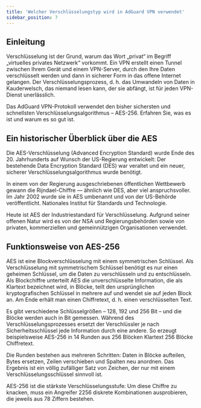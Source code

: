 ```yaml
---
title: 'Welcher Verschlüsselungstyp wird in AdGuard VPN verwendet'
sidebar_position: 7
---
```


## Einleitung

Verschlüsselung ist der Grund, warum das Wort „privat“ im Begriff „virtuelles privates Netzwerk“ vorkommt. Ein VPN erstellt einen Tunnel zwischen Ihrem Gerät und einem VPN-Server, durch den Ihre Daten verschlüsselt werden und dann in sicherer Form in das offene Internet gelangen. Der Verschlüsselungsprozess, d. h. das Umwandeln von Daten in Kauderwelsch, das niemand lesen kann, der sie abfängt, ist für jeden VPN-Dienst unerlässlich.

Das AdGuard VPN-Protokoll verwendet den bisher sichersten und schnellsten Verschlüsselungsalgorithmus – AES-256. Erfahren Sie, was es ist und warum es so gut ist.

## Ein historischer Überblick über die AES

Die AES-Verschlüsselung (Advanced Encryption Standard) wurde Ende des 20. Jahrhunderts auf Wunsch der US-Regierung entwickelt: Der bestehende Data Encryption Standard (DES) war veraltet und ein neuer, sicherer Verschlüsselungsalgorithmus wurde benötigt.

In einem von der Regierung ausgeschriebenen öffentlichen Wettbewerb gewann die Rijndael-Chiffre — ähnlich wie DES, aber viel anspruchsvoller. Im Jahr 2002 wurde sie in AES umbenannt und von der US-Behörde veröffentlicht. Nationales Institut für Standards und Technologie.

Heute ist AES der Industriestandard für Verschlüsselung. Aufgrund seiner offenen Natur wird es von der NSA und Regierungsbehörden sowie von privaten, kommerziellen und gemeinnützigen Organisationen verwendet.

## Funktionsweise von AES-256

AES ist eine Blockverschlüsselung mit einem symmetrischen Schlüssel. Als Verschlüsselung mit symmetrischem Schlüssel benötigt es nur einen geheimen Schlüssel, um die Daten zu verschlüsseln und zu entschlüsseln. Als Blockchiffre unterteilt AES die unverschlüsselte Information, die als Klartext bezeichnet wird, in Blöcke, teilt den ursprünglichen kryptografischen Schlüssel in mehrere auf und wendet sie auf jeden Block an. Am Ende erhält man einen Chiffretext, d. h. einen verschlüsselten Text.

Es gibt verschiedene Schlüsselgrößen – 128, 192 und 256 Bit – und die Blöcke werden auch in Bit gemessen. Während des Verschlüsselungsprozesses ersetzt der Verschlüssler je nach Sicherheitsschlüssel jede Information durch eine andere. So erzeugt beispielsweise AES-256 in 14 Runden aus 256 Blöcken Klartext 256 Blöcke Chiffretext.

Die Runden bestehen aus mehreren Schritten: Daten in Blöcke aufteilen, Bytes ersetzen, Zeilen verschieben und Spalten neu anordnen. Das Ergebnis ist ein völlig zufälliger Satz von Zeichen, der nur mit einem Verschlüsselungsschlüssel sinnvoll ist.

AES-256 ist die stärkste Verschlüsselungsstufe: Um diese Chiffre zu knacken, muss ein Angreifer 2256 diskrete Kombinationen ausprobieren, die jeweils aus 78 Ziffern bestehen.
